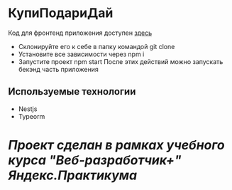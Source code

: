 # КупиПодариДай

Код для фронтенд приложения доступен [здесь](https://github.com/yandex-praktikum/kupipodariday-frontend.git)
+ Склонируйте его к себе в папку командой git clone 
+ Установите все зависимости через npm i
+ Запустите проект npm start
После этих действий можно запускать бекэнд часть приложения

## Используемые технологии
+ Nestjs
+ Typeorm


# ***Проект сделан в рамках учебного курса "Веб-разработчик+" Яндекс.Практикума*** 
